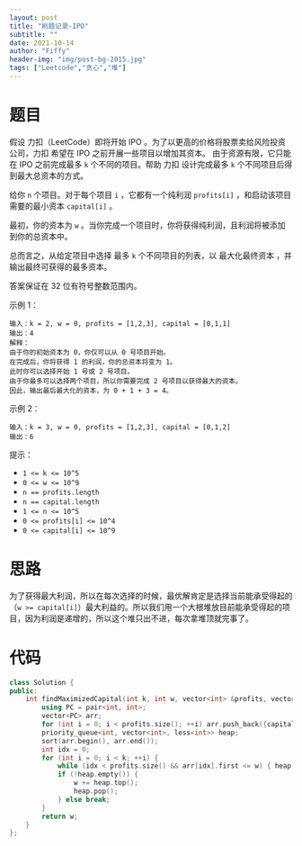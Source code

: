```yaml
---
layout: post
title: "刷题记录-IPO"
subtitle: ""
date: 2021-10-14
author: "Fiffy"
header-img: "img/post-bg-2015.jpg"
tags: ["Leetcode","贪心","堆"]
---
```


# 题目

假设 力扣（LeetCode）即将开始 IPO 。为了以更高的价格将股票卖给风险投资公司，力扣 希望在 IPO 之前开展一些项目以增加其资本。 由于资源有限，它只能在 IPO 之前完成最多 `k` 个不同的项目。帮助 力扣 设计完成最多 `k` 个不同项目后得到最大总资本的方式。

给你 `n` 个项目。对于每个项目 `i` ，它都有一个纯利润 `profits[i]` ，和启动该项目需要的最小资本 `capital[i]` 。

最初，你的资本为 `w` 。当你完成一个项目时，你将获得纯利润，且利润将被添加到你的总资本中。

总而言之，从给定项目中选择 最多 `k` 个不同项目的列表，以 最大化最终资本 ，并输出最终可获得的最多资本。

答案保证在 32 位有符号整数范围内。

 

示例 1：

```
输入：k = 2, w = 0, profits = [1,2,3], capital = [0,1,1]
输出：4
解释：
由于你的初始资本为 0，你仅可以从 0 号项目开始。
在完成后，你将获得 1 的利润，你的总资本将变为 1。
此时你可以选择开始 1 号或 2 号项目。
由于你最多可以选择两个项目，所以你需要完成 2 号项目以获得最大的资本。
因此，输出最后最大化的资本，为 0 + 1 + 3 = 4。
```

示例 2：

```
输入：k = 3, w = 0, profits = [1,2,3], capital = [0,1,2]
输出：6
```


提示：

- `1 <= k <= 10^5`
- `0 <= w <= 10^9`
- `n == profits.length`
- `n == capital.length`
- `1 <= n <= 10^5`
- `0 <= profits[i] <= 10^4`
- `0 <= capital[i] <= 10^9`

# 思路

为了获得最大利润，所以在每次选择的时候，最优解肯定是选择当前能承受得起的（`w >= capital[i]`）最大利益的。所以我们用一个大根堆放目前能承受得起的项目，因为利润是递增的，所以这个堆只出不进，每次拿堆顶就完事了。

# 代码

```c++
class Solution {
public:
    int findMaximizedCapital(int k, int w, vector<int> &profits, vector<int> &capital) {
        using PC = pair<int, int>;
        vector<PC> arr;
        for (int i = 0; i < profits.size(); ++i) arr.push_back({capital[i], profits[i]});
        priority_queue<int, vector<int>, less<int>> heap;
        sort(arr.begin(), arr.end());
        int idx = 0;
        for (int i = 0; i < k; ++i) {
            while (idx < profits.size() && arr[idx].first <= w) { heap.push(arr[idx++].second); }
            if (!heap.empty()) {
                w += heap.top();
                heap.pop();
            } else break;
        }
        return w;
    }
};
```

